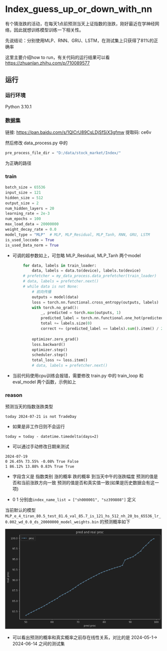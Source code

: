 # Index_guess_up_or_down_with_nn

有个猜涨跌的活动，在每天1点前预测当天上证指数的涨跌，刚好最近在学神经网络，因此就想训练模型训练一下相关性。

先说结论：分别使用MLP、RNN、GRU、LSTM，在测试集上只获得了81%的正确率



这里主要介绍how to run，有关代码的运行结果可以看  https://zhuanlan.zhihu.com/p/710089577



## 运行

### 运行环境

Python 3.10.1



### 数据集

链接: https://pan.baidu.com/s/1QlCrU89CsLDjSfSiX3gfmw 提取码: ce6v



然后修改 data_process.py 中的

```python
pre_process_file_dir = "D:/data/stock_market/Index/"
```

为正确的路径



### train

```python
batch_size = 65536
input_size = 121
hidden_size = 512
output_size = 2
num_hidden_layers = 20
learning_rate = 2e-3
num_epochs = 100
max_load_data = 20000000
weight_decay_rate = 0.0
model_type = "MLP"  # MLP, MLP_Residual, MLP_Tanh, RNN, GRU, LSTM
is_used_loccode = True
is_used_Data_norm = True
```

* 可调的超参数如上，可忽略 MLP_Residual, MLP_Tanh 两个model





```python
        for data, labels in train_loader:
            data, labels = data.to(device), labels.to(device)
        # prefetcher = my_data_process.data_prefetcher(train_loader)
        # data, labels = prefetcher.next()
        # while data is not None:
            # 前向传播
            outputs = model(data)
            loss = torch.nn.functional.cross_entropy(outputs, labels)
            with torch.no_grad():
                _, predicted = torch.max(outputs, 1)
                predicted_label = torch.nn.functional.one_hot(predicted).to(device)
                total += labels.size(0)
                correct += (predicted_label == labels).sum().item() / 2

            optimizer.zero_grad()
            loss.backward()
            optimizer.step()
            scheduler.step()
            total_loss += loss.item()
            # data, labels = prefetcher.next()
```

* 当前代码使用cpu训练会报错，需要修改 train.py 中的 train_loop 和 eval_model 两个函数，示例如上





### reason

预测当天的指数涨跌类型



```
today 2024-07-21 is not TradeDay
```

* 如果是非工作日则不会运行



```
today = today - datetime.timedelta(days=2)
```

* 可以通过手动修改日期来测试



```
2024-07-19
0 26.45% 73.55% -0.08% True False
1 86.12% 13.88% 0.83% True True
```

* 字段含义是 指数类别 涨的概率 跌的概率 到当天中午的涨跌幅度 预测的值是否和当前涨跌方向一致 预测的值是否和真实值一致(如果是历史数据会有这一项)

* 0 1 分别由`index_name_list = ["sh000001", "sz399808"]` 定义

	

当前默认的模型 `MLP_e_4_tiran_80.5_test_81.6_val_85.7_is_121_hs_512_nh_20_bs_65536_lr_0.002_wd_0.0_ds_20000000_model_weights.bin` 的预测概率如下

<img src="README/image-20240721113916311.png" alt="image-20240721113916311" style="zoom: 67%;" />

* 可以看出预测的概率和真实概率之前存在线性关系，对比的是 2024-05-1-> 2024-06-14 之间的测试集
